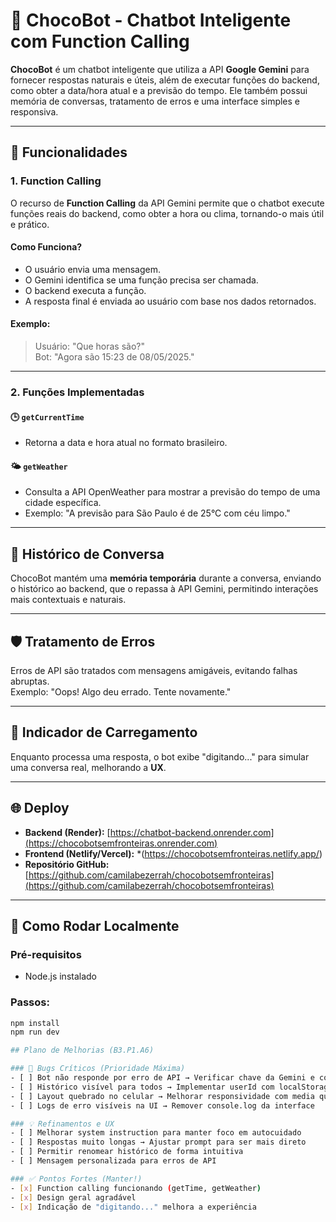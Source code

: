 # 🤖 ChocoBot - Chatbot Inteligente com Function Calling

**ChocoBot** é um chatbot inteligente que utiliza a API **Google Gemini** para fornecer respostas naturais e úteis, além de executar funções do backend, como obter a data/hora atual e a previsão do tempo. Ele também possui memória de conversas, tratamento de erros e uma interface simples e responsiva.

---

## 🚀 Funcionalidades

### 1. **Function Calling**
O recurso de **Function Calling** da API Gemini permite que o chatbot execute funções reais do backend, como obter a hora ou clima, tornando-o mais útil e prático.

#### Como Funciona?
- O usuário envia uma mensagem.
- O Gemini identifica se uma função precisa ser chamada.
- O backend executa a função.
- A resposta final é enviada ao usuário com base nos dados retornados.

#### Exemplo:
> Usuário: "Que horas são?"  
> Bot: "Agora são 15:23 de 08/05/2025."

---

### 2. **Funções Implementadas**

#### 🕒 `getCurrentTime`
- Retorna a data e hora atual no formato brasileiro.

#### 🌤️ `getWeather`
- Consulta a API OpenWeather para mostrar a previsão do tempo de uma cidade específica.
- Exemplo: "A previsão para São Paulo é de 25°C com céu limpo."

---

## 🔁 Histórico de Conversa

ChocoBot mantém uma **memória temporária** durante a conversa, enviando o histórico ao backend, que o repassa à API Gemini, permitindo interações mais contextuais e naturais.

---

## 🛡️ Tratamento de Erros

Erros de API são tratados com mensagens amigáveis, evitando falhas abruptas.  
Exemplo: "Oops! Algo deu errado. Tente novamente."

---

## 💬 Indicador de Carregamento

Enquanto processa uma resposta, o bot exibe "digitando..." para simular uma conversa real, melhorando a **UX**.

---

## 🌐 Deploy

- **Backend (Render):** [https://chatbot-backend.onrender.com](https://chocobotsemfronteiras.onrender.com)
- **Frontend (Netlify/Vercel):** *(https://chocobotsemfronteiras.netlify.app/)
- **Repositório GitHub:** [https://github.com/camilabezerrah/chocobotsemfronteiras](https://github.com/camilabezerrah/chocobotsemfronteiras)

---

## 🔧 Como Rodar Localmente

### Pré-requisitos
- Node.js instalado

### Passos:
```bash
npm install
npm run dev

## Plano de Melhorias (B3.P1.A6)

### 🐞 Bugs Críticos (Prioridade Máxima)
- [ ] Bot não responde por erro de API → Verificar chave da Gemini e conexão Render
- [ ] Histórico visível para todos → Implementar userId com localStorage + filtro por usuário
- [ ] Layout quebrado no celular → Melhorar responsividade com media queries
- [ ] Logs de erro visíveis na UI → Remover console.log da interface

### 💡 Refinamentos e UX
- [ ] Melhorar system instruction para manter foco em autocuidado
- [ ] Respostas muito longas → Ajustar prompt para ser mais direto
- [ ] Permitir renomear histórico de forma intuitiva
- [ ] Mensagem personalizada para erros de API

### ✅ Pontos Fortes (Manter!)
- [x] Function calling funcionando (getTime, getWeather)
- [x] Design geral agradável
- [x] Indicação de "digitando..." melhora a experiência